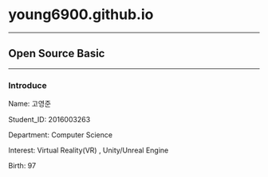 # young6900.github.io
---------------------
## Open Source Basic
---------------------
### Introduce
Name: 고영준

Student_ID: 2016003263

Department: Computer Science

Interest:  Virtual  Reality(VR) , Unity/Unreal Engine

Birth: 97
